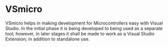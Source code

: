 # VSmicro

VSmicro helps in making development for Microcontrollers easy with Visual Studio. In the initial phase it is being developed to being used as a separate tool; however, in later stages it shall be made to work as a Visual Studio Extension; in addition to standalone use.

